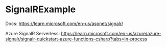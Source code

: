 # SignalRExample

Docs: https://learn.microsoft.com/en-us/aspnet/signalr/

Azure SignalR Serverless: https://learn.microsoft.com/en-us/azure/azure-signalr/signalr-quickstart-azure-functions-csharp?tabs=in-process